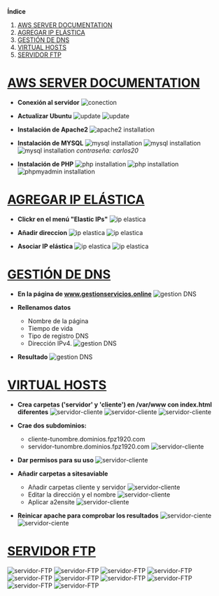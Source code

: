 **Índice**   
1. [AWS SERVER DOCUMENTATION](#id1)
2. [AGREGAR IP ELÁSTICA](#id2)
3. [GESTIÓN DE DNS](#id3)
4. [VIRTUAL HOSTS](#id4)
5. [SERVIDOR FTP](#id5)

# <u>AWS SERVER DOCUMENTATION</u><a name="id1"></a>

* **Conexión al servidor**
![conection](img/conection-to-server.PNG)

* **Actualizar Ubuntu**
![update](img/update-ubuntu-1.PNG)
![update](img/update-ubuntu-2.PNG)

* **Instalación de Apache2**
![apache2 installation](img/apache2-installation.PNG)

* **Instalación de MYSQL**
![mysql installation](img/mysql-installation.PNG)
![mysql installation](img/mysql-secure.PNG)
![mysql installation](img/mysql-secure-ajustes.PNG)
*contraseña: carlos20*

* **Instalación de PHP**
![php installation](img/php-installation.PNG)
![php installation](img/mysql-restart-apache2.PNG)
![phpmyadmin installation](img/phpmyadmin-instalation.PNG)


# <u>AGREGAR IP ELÁSTICA</u><a name="id2"></a>

* **Clickr en el menú "Elastic IPs"**
![ip elastica](img/menu.PNG)

* **Añadir direccion**
![ip elastica](img/allocate-ip.PNG)
![ip elastica](img/allocated-ip.PNG)

* **Asociar IP elástica**
![ip elastica](img/asociar-ip.PNG)
![ip elastica](img/ip-asociada.PNG)

# <u>GESTIÓN DE DNS</u><a name="id3"></a>

* **En la página de www.gestionservicios.online**
![gestion DNS](img/regsitros.PNG)
* **Rellenamos datos**
    * Nombre de la página
    * Tiempo de vida
    * Tipo de registro DNS
    * Dirección IPv4.
![gestion DNS](img/form-dns.PNG)

* **Resultado**
![gestion DNS](img/dns-funciona.PNG)

# <u>VIRTUAL HOSTS</u><a name="id4"></a>

* **Crea carpetas ('servidor' y 'cliente') en /var/www con index.html diferentes**
![servidor-cliente](img/servidor-cliente.PNG)
![servidor-cliente](img/servidor-cliente-servidorhtml.PNG)
![servidor-cliente](img/servidor-cliente-clientehtml.PNG)

* **Crae dos subdominios:**
    * cliente-tunombre.dominios.fpz1920.<i></i>com
    * servidor-tunombre.dominios.fpz1920.<i></i>com
![servidor-cliente](img/servidor-cliente-dns.PNG)

* **Dar permisos para su uso**
![servidor-cliente](img/servidor-cliente-permisos.PNG)

* **Añadir carpetas a sitesaviable**
    * Añadir carpetas cliente y servidor
![servidor-cliente](img/servidor-cliente-sites.PNG)
    * Editar la dirección y el nombre
![servidor-cliente](img/servidor-cliente-host.PNG)
    * Aplicar a2ensite
![servidor-cliente](img/servidor-cliente-a2ensite.PNG)

* **Reinicar apache para comprobar los resultados**
![servidor-ciente](img/servidor-cliente-restart.PNG)
![servidor-ciente](img/servidor-cliente-resultado1.PNG)

# <u>SERVIDOR FTP</u><a name="id5"></a>
![servidor-FTP](img/t5.PNG)
![servidor-FTP](img/t5-edit.PNG)
![servidor-FTP](img/t5-añadir.PNG)
![servidor-FTP](img/t5-add-users.PNG)
![servidor-FTP](img/t5-vsftpd.PNG)
![servidor-FTP](img/t5-vsftpd-edit.PNG)
![servidor-FTP](img/t5-nano.PNG)
![servidor-FTP](img/t5-restart.PNG)
![servidor-FTP](img/t5-users.PNG)
![servidor-FTP](img/t5-end.PNG)



